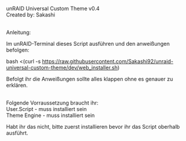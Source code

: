 unRAID Universal Custom Theme v0.4 <br />
Created by: Sakashi<br /><br />

Anleitung:<br />

Im unRAID-Terminal dieses Script ausführen und den anweißungen befolgen: <br />

bash <(curl -s https://raw.githubusercontent.com/Sakashi92/unraid-universal-custom-theme/dev/web_installer.sh) <br />

Befolgt ihr die Anweißungen sollte alles klappen ohne es genauer zu erklären. <br />

<br />Folgende Vorraussetzung braucht ihr:<br />
User.Script - muss installiert sein<br />
Theme Engine - muss installiert sein<br />

Habt ihr das nicht, bitte zuerst installieren bevor ihr das Script oberhalb ausführt.